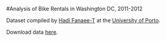 #Analysis of Bike Rentals in Washington DC, 2011-2012

Dataset compiled by [Hadi Fanaee-T](http://www.liaad.up.pt/area/fanaee) at the [University of Porto](http://www.up.pt/). 

Download data [here](http://archive.ics.uci.edu/ml/datasets/Bike+Sharing+Dataset).
